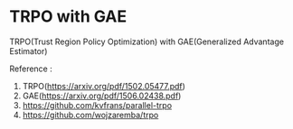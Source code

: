 # TRPO with GAE
TRPO(Trust Region Policy Optimization) with GAE(Generalized Advantage Estimator)

Reference :
1) TRPO(https://arxiv.org/pdf/1502.05477.pdf)
2) GAE(https://arxiv.org/pdf/1506.02438.pdf)
3) https://github.com/kvfrans/parallel-trpo
4) https://github.com/wojzaremba/trpo
